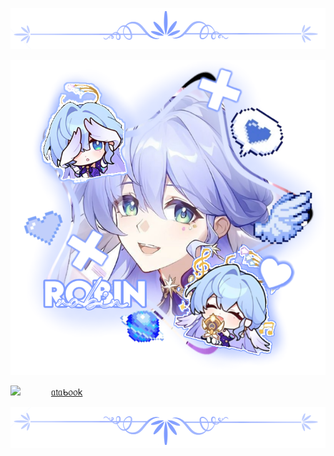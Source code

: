 ![](https://github.com/velvettwhisper/velvettwhisper/blob/ea143484d8a6c79c614925adcd09b8359ef9fe18/Untitled146_20250404140240.png)

![](https://github.com/velvettwhisper/velvettwhisper/blob/974af0f4f69aeb4c66355d34bf34df914dd5d990/Untitled144_20250404135245.png)

![](https://komarev.com/ghpvc/?username=your-github-username&color=cccfff&label=ˏˋ°•*⁀➷+°)ㅤ⠀ㅤㅤ[ᥲ𝗍ᥲᑲ᥆᥆k](https://velvettwhisper.atabook.org/)

![](https://github.com/velvettwhisper/velvettwhisper/blob/469a4d1b5c712402cefea2240b8823c1561aea14/Untitled146_20250404140433.png)
